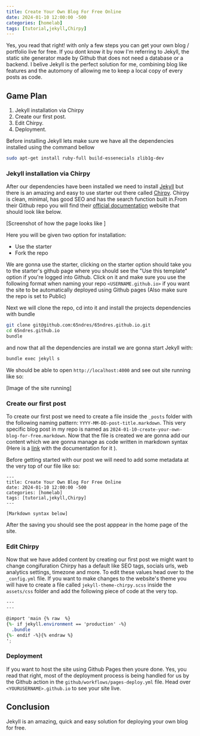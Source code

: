 ```yaml
---
title: Create Your Own Blog For Free Online
date: 2024-01-10 12:00:00 -500
categories: [homelab]
tags: [tutorial,jekyll,Chirpy]
---
```


Yes, you read that right! with only a few steps you can get your own blog / portfolio live for free. If you dont know it by now I'm referring to Jekyll, the static site generator made by Github that does not need a database or a backend. I belive Jekyll is the perfect solution for me, combining blog like features and the automony of allowing me to keep a local copy of every posts as code.

## Game Plan

1. Jekyll installation via Chirpy
2. Create our first post.
3. Edit Chirpy.
4. Deployment.

Before installing Jekyll lets make sure we have all the dependencies installed using the command bellow

```bash
sudo apt-get install ruby-full build-essenecials zlib1g-dev
```

### Jekyll installation via Chirpy

After our dependencies have been installed we need to install [Jekyll](https://jekyllrb.com/) but there is an amazing and easy to use starter out there called [Chirpy](https://github.com/cotes2020/jekyll-theme-chirpy). Chirpy is clean, minimal, has good SEO and has the search function built in.From their Github repo you will find their [ official documentation](https://chirpy.cotes.page/posts/getting-started/) website that should look like below.

[Screenshot of how the page looks like ]

Here you will be given two option for installation: 
 * Use the starter
 * Fork the repo

We are gonna use the starter, clicking on the starter option should take you to the starter's github page where you should see the "Use this template" option if you're logged into Github. Click on it and make sure you use the following format when naming your repo `<USERNAME.github.io>` if you want the site to be automatically deployed using Github pages (Also make sure the repo is set to Public)

Next we will clone the repo, cd into it and install the projects dependencies with bundle

```bash
git clone git@github.com:65ndres/65ndres.github.io.git
cd 65ndres.github.io
bundle
```

and now that all the dependencies are install we are gonna start Jekyll with:

```bash
bundle exec jekyll s
```

We should be able to open `http://localhost:4000` and see out site running like so:

[Image of the site running]

### Create our first post

To create our first post we need to create a file inside the `_posts` folder with the following naming pattern: `YYYY-MM-DD-post-title.markdown`. This very specific blog post in my repo is named as `2024-01-10-create-your-own-blog-for-free.markdown`. Now that the file is created we are gonna add our content which we are gonna manage as code written in markdown syntax (Here is a [link](https://markdownguide.offshoot.io/basic-syntax/) with the documentation for it ).

Before getting started with our post we will need to add some metadata at the very top of our file like so:

```
---
title: Create Your Own Blog For Free Online
date: 2024-01-10 12:00:00 -500
categories: [homelab]
tags: [tutorial,jekyll,Chirpy]
---

[Markdown syntax below]
```

After the saving you should see the post apppear in the home page of the site.


### Edit Chirpy

Now that we have added content by creating our first post we might want to change congifuration Chirpy has a default like SEO tags, socials urls, web analytics settings, timezone and more. To edit these values head over to the `_config.yml` file. If you want to make changes to the website's theme you will have to create a file called `jekyll-theme-chirpy.scss` inside the `assets/css` folder and add the following piece of code at the very top.

```scss
---
---

@import 'main {% raw  %}
{%- if jekyll.environment == 'production' -%}
  .bundle
{%- endif -%}{% endraw %}
';
```

### Deployment

If you want to host the site using Github Pages then youre done. Yes, you read that right, most of the deployment process is being handled for us by the Github action in the `github/workflows/pages-deploy.yml` file. Head over `<YOURUSERNAME>.github.io` to see your site live.

## Conclusion

Jekyll is an amazing, quick and easy solution for deploying your own blog for free.



